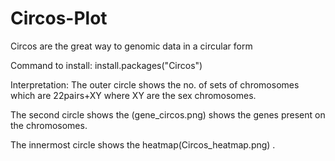 # Circos-Plot
Circos are the great way to genomic data in a circular form 

Command to install:
install.packages("Circos")

Interpretation:
The outer circle shows the no. of sets of chromosomes which are 22pairs+XY where XY are the sex chromosomes.

The second circle shows the (gene_circos.png) shows the genes present on the chromosomes.

The innermost circle shows the heatmap(Circos_heatmap.png) .
